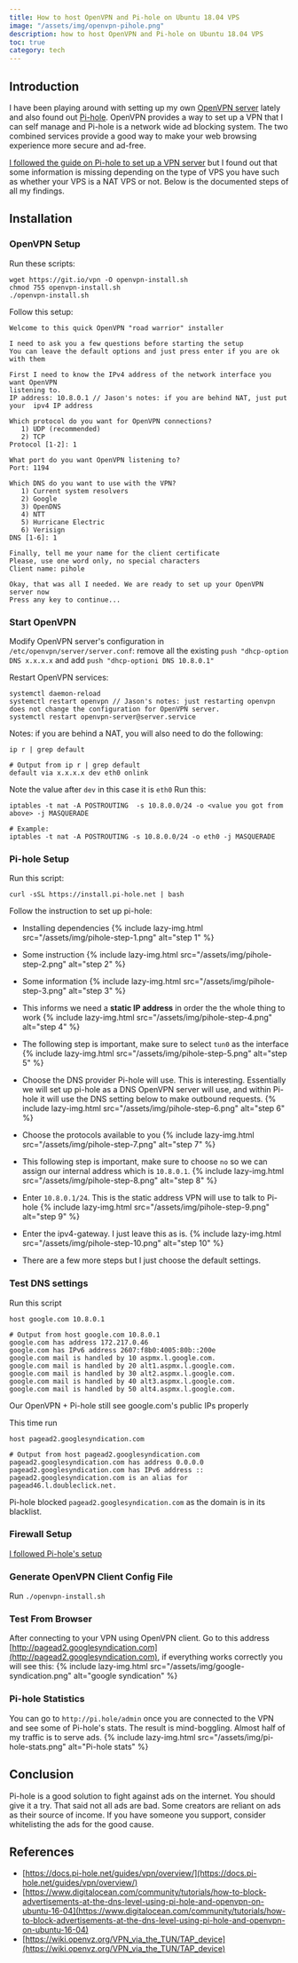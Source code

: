 ```yaml
---
title: How to host OpenVPN and Pi-hole on Ubuntu 18.04 VPS
image: "/assets/img/openvpn-pihole.png"
description: how to host OpenVPN and Pi-hole on Ubuntu 18.04 VPS
toc: true
category: tech
---
```


## Introduction
I have been playing around with setting up my own [OpenVPN server](https://openvpn.net) lately and also found out [Pi-hole](https://pi-hole.net).  OpenVPN provides a way to set up a VPN that I can self manage and Pi-hole is a network wide ad blocking system. The two combined services provide a good way to make your web browsing experience more secure and ad-free. 

[I followed the guide on Pi-hole to set up a VPN server](https://docs.pi-hole.net/guides/vpn/setup-openvpn-server/) but I found out that some information is missing depending on the type of VPS you have such as whether your VPS is a NAT VPS or not. Below is the documented steps of all my findings.

## Installation

### OpenVPN Setup
Run these scripts:
```shell
wget https://git.io/vpn -O openvpn-install.sh
chmod 755 openvpn-install.sh
./openvpn-install.sh
```

Follow this setup:
```shell
Welcome to this quick OpenVPN "road warrior" installer

I need to ask you a few questions before starting the setup
You can leave the default options and just press enter if you are ok with them

First I need to know the IPv4 address of the network interface you want OpenVPN
listening to.
IP address: 10.8.0.1 // Jason's notes: if you are behind NAT, just put your  ipv4 IP address

Which protocol do you want for OpenVPN connections?
   1) UDP (recommended)
   2) TCP
Protocol [1-2]: 1

What port do you want OpenVPN listening to?
Port: 1194

Which DNS do you want to use with the VPN?
   1) Current system resolvers
   2) Google
   3) OpenDNS
   4) NTT
   5) Hurricane Electric
   6) Verisign
DNS [1-6]: 1

Finally, tell me your name for the client certificate
Please, use one word only, no special characters
Client name: pihole

Okay, that was all I needed. We are ready to set up your OpenVPN server now
Press any key to continue...
```

### Start OpenVPN
Modify OpenVPN server's configuration in `/etc/openvpn/server/server.conf`:
remove all the existing `push "dhcp-option DNS x.x.x.x` and add `push "dhcp-optioni DNS 10.8.0.1"`

Restart OpenVPN services:
```shell
systemctl daemon-reload
systemctl restart openvpn // Jason's notes: just restarting openvpn does not change the configuration for OpenVPN server.
systemctl restart openvpn-server@server.service
```

Notes: if you are behind a NAT, you will also need to do the following:
```shell
ip r | grep default

# Output from ip r | grep default
default via x.x.x.x dev eth0 onlink
```
Note the value after `dev` in this case it is `eth0`
Run  this:
```shell
iptables -t nat -A POSTROUTING  -s 10.8.0.0/24 -o <value you got from above> -j MASQUERADE

# Example:
iptables -t nat -A POSTROUTING -s 10.8.0.0/24 -o eth0 -j MASQUERADE
```

### Pi-hole Setup
Run this script:
```shell
curl -sSL https://install.pi-hole.net | bash
```

Follow the instruction to set up pi-hole:

* Installing dependencies
{% include lazy-img.html src="/assets/img/pihole-step-1.png" alt="step 1" %}

* Some instruction
{% include lazy-img.html src="/assets/img/pihole-step-2.png" alt="step 2" %}

* Some information
{% include lazy-img.html src="/assets/img/pihole-step-3.png" alt="step 3" %}

* This informs we need a **static IP address** in order the the whole thing to work
{% include lazy-img.html src="/assets/img/pihole-step-4.png" alt="step 4" %}

* The following step is important, make sure to select `tun0` as the interface
{% include lazy-img.html src="/assets/img/pihole-step-5.png" alt="step 5" %}

* Choose the DNS provider Pi-hole will use. This is interesting. Essentially we will set up pi-hole as a DNS OpenVPN server will use, and within Pi-hole it will use the DNS setting below to make outbound requests.
{% include lazy-img.html src="/assets/img/pihole-step-6.png" alt="step 6" %}

* Choose the protocols available to you
{% include lazy-img.html src="/assets/img/pihole-step-7.png" alt="step 7" %}

* This following step is important, make sure to choose `no` so we can assign our internal address which is `10.8.0.1`.
{% include lazy-img.html src="/assets/img/pihole-step-8.png" alt="step 8" %}

* Enter `10.8.0.1/24`. This is the static address VPN will use to talk to Pi-hole
{% include lazy-img.html src="/assets/img/pihole-step-9.png" alt="step 9" %}

* Enter the ipv4-gateway. I just leave this as is.
{% include lazy-img.html src="/assets/img/pihole-step-10.png" alt="step 10" %}

* There are a few more steps but I just choose the default settings.

### Test DNS settings
Run this script
```shell
host google.com 10.8.0.1

# Output from host google.com 10.8.0.1
google.com has address 172.217.0.46
google.com has IPv6 address 2607:f8b0:4005:80b::200e
google.com mail is handled by 10 aspmx.l.google.com.
google.com mail is handled by 20 alt1.aspmx.l.google.com.
google.com mail is handled by 30 alt2.aspmx.l.google.com.
google.com mail is handled by 40 alt3.aspmx.l.google.com.
google.com mail is handled by 50 alt4.aspmx.l.google.com.
```
Our OpenVPN + Pi-hole still see google.com's public IPs properly

This time run
```shell
host pagead2.googlesyndication.com

# Output from host pagead2.googlesyndication.com
pagead2.googlesyndication.com has address 0.0.0.0
pagead2.googlesyndication.com has IPv6 address ::
pagead2.googlesyndication.com is an alias for pagead46.l.doubleclick.net.
```
Pi-hole blocked `pagead2.googlesyndication.com` as the domain is in its blacklist.

### Firewall Setup
[I followed Pi-hole's setup](https://docs.pi-hole.net/guides/vpn/firewall/)

### Generate OpenVPN Client Config File
Run `./openvpn-install.sh`

### Test From Browser
After connecting to your VPN using OpenVPN client. Go to this address [http://pagead2.googlesyndication.com](http://pagead2.googlesyndication.com), if everything works correctly you will see this:
{% include lazy-img.html src="/assets/img/google-syndication.png" alt="google syndication" %}

### Pi-hole Statistics
You can go to `http://pi.hole/admin` once you are connected to the VPN and see some of Pi-hole's stats. The result is mind-boggling. Almost half of my traffic is to serve ads.
{% include lazy-img.html src="/assets/img/pi-hole-stats.png" alt="Pi-hole stats" %}

## Conclusion
Pi-hole is a good solution to fight against ads on the internet. You should give it a try. That said not all ads are bad. Some creators are reliant on ads as their source of income. If you have someone you support, consider whitelisting the ads for the good cause.

## References
* [https://docs.pi-hole.net/guides/vpn/overview/](https://docs.pi-hole.net/guides/vpn/overview/)
* [https://www.digitalocean.com/community/tutorials/how-to-block-advertisements-at-the-dns-level-using-pi-hole-and-openvpn-on-ubuntu-16-04](https://www.digitalocean.com/community/tutorials/how-to-block-advertisements-at-the-dns-level-using-pi-hole-and-openvpn-on-ubuntu-16-04)
* [https://wiki.openvz.org/VPN_via_the_TUN/TAP_device](https://wiki.openvz.org/VPN_via_the_TUN/TAP_device)
